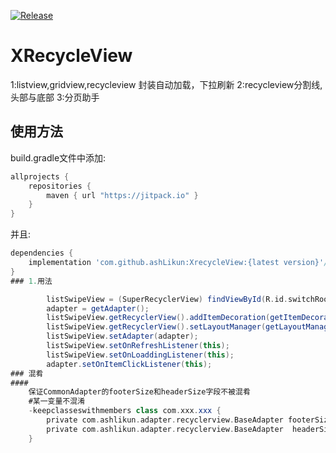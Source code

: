 
[![Release](https://jitpack.io/v/ashLikun/XRecycleView.svg)](https://jitpack.io/#ashLikun/XRecycleView)

# **XRecycleView**
1:listview,gridview,recycleview  封装自动加载，下拉刷新
2:recycleview分割线,头部与底部
3:分页助手
## 使用方法

build.gradle文件中添加:
```gradle
allprojects {
    repositories {
        maven { url "https://jitpack.io" }
    }
}
```
并且:

```gradle
dependencies {
    implementation 'com.github.ashLikun:XrecycleView:{latest version}'//XRecycleView
}
### 1.用法

        listSwipeView = (SuperRecyclerView) findViewById(R.id.switchRoot);
        adapter = getAdapter();
        listSwipeView.getRecyclerView().addItemDecoration(getItemDecoration());
        listSwipeView.getRecyclerView().setLayoutManager(getLayoutManager());
        listSwipeView.setAdapter(adapter);
        listSwipeView.setOnRefreshListener(this);
        listSwipeView.setOnLoaddingListener(this);
        adapter.setOnItemClickListener(this);
### 混肴
####
    保证CommonAdapter的footerSize和headerSize字段不被混肴
    #某一变量不混淆
    -keepclasseswithmembers class com.xxx.xxx {
        private com.ashlikun.adapter.recyclerview.BaseAdapter footerSize;
        private com.ashlikun.adapter.recyclerview.BaseAdapter  headerSize;
    }

